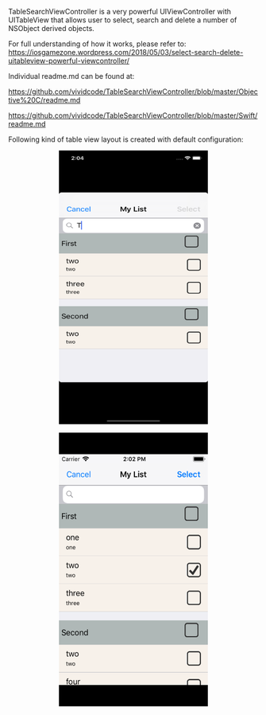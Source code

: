 TableSearchViewController is a very powerful UIViewController with UITableView that allows user to select, search and delete a number of NSObject derived objects.

For full understanding of how it works, please refer to:
https://iosgamezone.wordpress.com/2018/05/03/select-search-delete-uitableview-powerful-viewcontroller/

Individual readme.md can be found at:

https://github.com/vividcode/TableSearchViewController/blob/master/Objective%20C/readme.md

https://github.com/vividcode/TableSearchViewController/blob/master/Swift/readme.md

Following kind of table view layout is created with default configuration:



<p align="center">
  <img src="https://github.com/vividcode/TableSearchViewController/blob/master/Screenshots/Search.png" width="300" height="550" title="Search">
  <br>
 </p>
 <p align="center">
  <img src="https://github.com/vividcode/TableSearchViewController/blob/master/Screenshots/selection.png" width="300" height="550" alt="Select">
    <br>
 </p>

